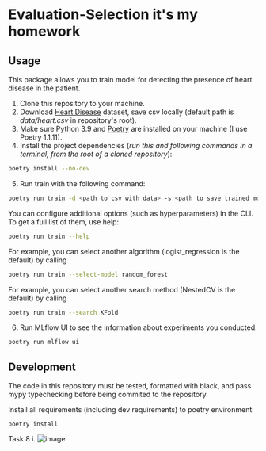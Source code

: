 # Evaluation-Selection it's my homework
## Usage
This package allows you to train model for detecting the presence of heart disease in the patient.
1. Clone this repository to your machine.
2. Download [Heart Disease](https://www.kaggle.com/datasets/johnsmith88/heart-disease-dataset) dataset, save csv locally (default path is *data/heart.csv* in repository's root).
3. Make sure Python 3.9 and [Poetry](https://python-poetry.org/docs/) are installed on your machine (I use Poetry 1.1.11).
4. Install the project dependencies (*run this and following commands in a terminal, from the root of a cloned repository*):
```sh
poetry install --no-dev
```
5. Run train with the following command:
```sh
poetry run train -d <path to csv with data> -s <path to save trained model>
```
You can configure additional options (such as hyperparameters) in the CLI. To get a full list of them, use help:
```sh
poetry run train --help
```
For example, you can select another algorithm (logist_regression is the default) by calling
```sh
poetry run train --select-model random_forest
```
For example, you can select another search method (NestedCV is the default) by calling
```sh
poetry run train --search KFold
```
6. Run MLflow UI to see the information about experiments you conducted:
```sh
poetry run mlflow ui
```

## Development

The code in this repository must be tested, formatted with black, and pass mypy typechecking before being commited to the repository.

Install all requirements (including dev requirements) to poetry environment:
```
poetry install
```

Task 8
i.
![image](https://user-images.githubusercontent.com/20214519/167739977-adcb2a9d-d227-4231-8804-a732fd655166.png)
